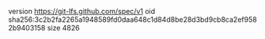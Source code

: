 version https://git-lfs.github.com/spec/v1
oid sha256:3c2b2fa2265a1948589fd0daa648c1d84d8be28d3bd9cb8ca2ef9582b9403158
size 4826
